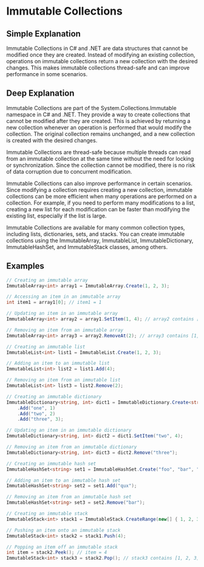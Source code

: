 # Immutable Collections

## Simple Explanation

Immutable Collections in C# and .NET are data structures that cannot be modified once they are created. Instead of modifying an existing collection, operations on immutable collections return a new collection with the desired changes. This makes immutable collections thread-safe and can improve performance in some scenarios.

## Deep Explanation

Immutable Collections are part of the System.Collections.Immutable namespace in C# and .NET. They provide a way to create collections that cannot be modified after they are created. This is achieved by returning a new collection whenever an operation is performed that would modify the collection. The original collection remains unchanged, and a new collection is created with the desired changes.

Immutable Collections are thread-safe because multiple threads can read from an immutable collection at the same time without the need for locking or synchronization. Since the collection cannot be modified, there is no risk of data corruption due to concurrent modification.

Immutable Collections can also improve performance in certain scenarios. Since modifying a collection requires creating a new collection, immutable collections can be more efficient when many operations are performed on a collection. For example, if you need to perform many modifications to a list, creating a new list for each modification can be faster than modifying the existing list, especially if the list is large.

Immutable Collections are available for many common collection types, including lists, dictionaries, sets, and stacks. You can create immutable collections using the ImmutableArray, ImmutableList, ImmutableDictionary, ImmutableHashSet, and ImmutableStack classes, among others.

## Examples

```C#
// Creating an immutable array
ImmutableArray<int> array1 = ImmutableArray.Create(1, 2, 3);

// Accessing an item in an immutable array
int item1 = array1[0]; // item1 = 1

// Updating an item in an immutable array
ImmutableArray<int> array2 = array1.SetItem(1, 4); // array2 contains [1, 4, 3]

// Removing an item from an immutable array
ImmutableArray<int> array3 = array2.RemoveAt(2); // array3 contains [1, 4]
```

```C#
// Creating an immutable list
ImmutableList<int> list1 = ImmutableList.Create(1, 2, 3);

// Adding an item to an immutable list
ImmutableList<int> list2 = list1.Add(4);

// Removing an item from an immutable list
ImmutableList<int> list3 = list2.Remove(2);
```

```C#
// Creating an immutable dictionary
ImmutableDictionary<string, int> dict1 = ImmutableDictionary.Create<string, int>()
    .Add("one", 1)
    .Add("two", 2)
    .Add("three", 3);

// Updating an item in an immutable dictionary
ImmutableDictionary<string, int> dict2 = dict1.SetItem("two", 4);

// Removing an item from an immutable dictionary
ImmutableDictionary<string, int> dict3 = dict2.Remove("three");
```

```C#
// Creating an immutable hash set
ImmutableHashSet<string> set1 = ImmutableHashSet.Create("foo", "bar", "baz");

// Adding an item to an immutable hash set
ImmutableHashSet<string> set2 = set1.Add("qux");

// Removing an item from an immutable hash set
ImmutableHashSet<string> set3 = set2.Remove("bar");
```

```C#
// Creating an immutable stack
ImmutableStack<int> stack1 = ImmutableStack.CreateRange(new[] { 1, 2, 3 });

// Pushing an item onto an immutable stack
ImmutableStack<int> stack2 = stack1.Push(4);

// Popping an item off an immutable stack
int item = stack2.Peek(); // item = 4
ImmutableStack<int> stack3 = stack2.Pop(); // stack3 contains [1, 2, 3]
```